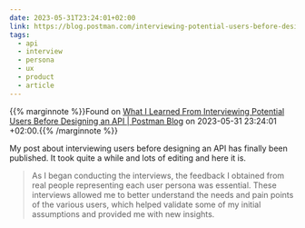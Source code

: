 ```yaml
---
date: 2023-05-31T23:24:01+02:00
link: https://blog.postman.com/interviewing-potential-users-before-designing-api/
tags:
  - api
  - interview
  - persona
  - ux
  - product
  - article
---
```

{{% marginnote %}}Found on [What I Learned From Interviewing Potential Users Before Designing an API | Postman Blog](https://web.archive.org/web/20230531232401/https://blog.postman.com/interviewing-potential-users-before-designing-api/) on 2023-05-31 23:24:01 +02:00.{{% /marginnote %}}

My post about interviewing users before designing an API has finally been published. It took quite a while and lots of editing and here it is.

> As I began conducting the interviews, the feedback I obtained from real people representing each user persona was essential. These interviews allowed me to better understand the needs and pain points of the various users, which helped validate some of my initial assumptions and provided me with new insights.